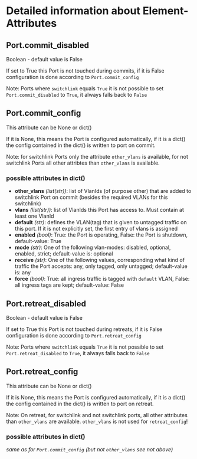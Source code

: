 # Detailed information about Element-Attributes

## Port.commit_disabled

Boolean - default value is False

If set to True this Port is not touched during commits, if it is False configuration is done according to `Port.commit_config`

Note: Ports where `switchlink` equals `True` it is not possible to set `Port.commit_disabled` to `True`, it always falls back to `False`

## Port.commit_config

This attribute can be None or dict()

If it is None, this means the Port is configured automatically, if it is a dict() the config contained in the dict() is written to port on commit.

Note: for switchlink Ports only the attribute `other_vlans` is available, for not switchlink Ports all other attribtes than `other_vlans` is available.

### possible attributes in dict()

  * **other_vlans** *(list(str))*: list of VlanIds (of purpose other) that are added to switchlink Port on commit (besides the required VLANs for this switchlink)
  * **vlans** *(list(str))*: list of VlanIds this Port has access to. Must contain at least one VlanId
  * **default** *(str)*: defines the VLAN(tag) that is given to untagged traffic on this port. If it is not explicitly set, the first entry of vlans is assigned
  * **enabled** *(bool)*: True: the Port is operating, False: the Port is shutdown, default-value: True
  * **mode** *(str)*: One of the following vlan-modes: disabled, optional, enabled, strict; default-value is: optional
  * **receive** *(str)*: One of the following values, corresponding what kind of traffic the Port accepts: any, only tagged, only untagged; default-value is: any
  * **force** *(bool)*: True: all ingress traffic is tagged with `default` VLAN, False: all ingress tags are kept; default-value: False

## Port.retreat_disabled

Boolean - default value is False

If set to True this Port is not touched during retreats, if it is False configuration is done according to `Port.retreat_config`

Note: Ports where `switchlink` equals `True` it is not possible to set `Port.retreat_disabled` to `True`, it always falls back to `False`

## Port.retreat_config

This attribute can be None or dict()

If it is None, this means the Port is configured automatically, if it is a dict() the config contained in the dict() is written to port on retreat.

Note: On retreat, for switchlink and not switchlink ports, all other attributes than `other_vlans` are available. `other_vlans` is not used for `retreat_config`!

### possible attributes in dict()

*same as for `Port.commit_config` (but not `other_vlans` see not above)*
